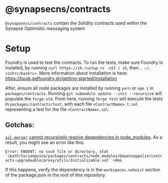 # @synapsecns/contracts

`@synapsencs/contracts` contain the Solidity contracts used within the Synapse Optimistic messaging system

# Setup

Foundry is used to test the contracts. To run the tests, make sure Foundry is installed, by running `curl https://sh.rustup.rs -sSf | sh`, then `. ~/.<zshrc/bashrc>`. More information about installation is here: https://book.getfoundry.sh/getting-started/installation

After, ensure all node packages are installed by running `yarn` or `npm i` in `packages/contracts`. Running `git submodule update --init --recursive` will populate the `forge-std`. From here, running `forge test` will execute the tests in `packages/contracts/test`, with each file `<ContractName>.t.sol` representing a test for the file `<ContractName>.sol`.

## Gotchas:

[`sol-merger`](https://github.com/RyuuGan/sol-merger) [cannot recursively resolve dependencies in node_modules](https://github.com/RyuuGan/sol-merger/issues/58). As a result, you might see an error like this:

``
Error: ENOENT: no such file or directory, stat '/path/to/sanguine/packages/contracts/node_modules/@openzeppelin/contracts-upgradeable/proxy/utils/Initializable.sol' +0ms
``

If this happens, verify the dependency is in the `workspaces.nohoist` section of the package.json in the root of this repository.

